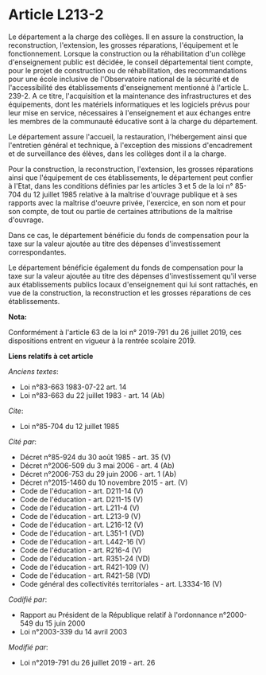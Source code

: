 # Article L213-2

Le département a la charge des collèges. Il en assure la construction, la reconstruction, l'extension, les grosses
réparations, l'équipement et le fonctionnement. Lorsque la construction ou la réhabilitation d'un collège d'enseignement
public est décidée, le conseil départemental tient compte, pour le projet de construction ou de réhabilitation, des
recommandations pour une école inclusive de l'Observatoire national de la sécurité et de l'accessibilité des établissements
d'enseignement mentionné à l'article L. 239-2. A ce titre, l'acquisition et la maintenance des infrastructures et des
équipements, dont les matériels informatiques et les logiciels prévus pour leur mise en service, nécessaires à l'enseignement
et aux échanges entre les membres de la communauté éducative sont à la charge du département.

Le département assure l'accueil, la restauration, l'hébergement ainsi que l'entretien général et technique, à l'exception des
missions d'encadrement et de surveillance des élèves, dans les collèges dont il a la charge.

Pour la construction, la reconstruction, l'extension, les grosses réparations ainsi que l'équipement de ces établissements,
le département peut confier à l'Etat, dans les conditions définies par les articles 3 et 5 de la loi n° 85-704 du 12 juillet
1985 relative à la maîtrise d'ouvrage publique et à ses rapports avec la maîtrise d'oeuvre privée, l'exercice, en son nom et
pour son compte, de tout ou partie de certaines attributions de la maîtrise d'ouvrage.

Dans ce cas, le département bénéficie du fonds de compensation pour la taxe sur la valeur ajoutée au titre des dépenses
d'investissement correspondantes.

Le département bénéficie également du fonds de compensation pour la taxe sur la valeur ajoutée au titre des dépenses
d'investissement qu'il verse aux établissements publics locaux d'enseignement qui lui sont rattachés, en vue de la
construction, la reconstruction et les grosses réparations de ces établissements.

**Nota:**

Conformément à l'article 63 de la loi n° 2019-791 du 26 juillet 2019, ces dispositions entrent en vigueur à la rentrée
scolaire 2019.

**Liens relatifs à cet article**

_Anciens textes_:

  - Loi n°83-663 1983-07-22 art. 14
  - Loi n°83-663 du 22 juillet 1983 - art. 14 (Ab)

_Cite_:

  - Loi n°85-704 du 12 juillet 1985

_Cité par_:

  - Décret n°85-924 du 30 août 1985 - art. 35 (V)
  - Décret n°2006-509 du 3 mai 2006 - art. 4 (Ab)
  - Décret n°2006-753 du 29 juin 2006 - art. 1 (Ab)
  - Décret n°2015-1460 du 10 novembre 2015 - art. (V)
  - Code de l'éducation - art. D211-14 (V)
  - Code de l'éducation - art. D211-15 (V)
  - Code de l'éducation - art. L211-4 (V)
  - Code de l'éducation - art. L213-9 (V)
  - Code de l'éducation - art. L216-12 (V)
  - Code de l'éducation - art. L351-1 (VD)
  - Code de l'éducation - art. L442-16 (V)
  - Code de l'éducation - art. R216-4 (V)
  - Code de l'éducation - art. R351-24 (VD)
  - Code de l'éducation - art. R421-109 (V)
  - Code de l'éducation - art. R421-58 (VD)
  - Code général des collectivités territoriales - art. L3334-16 (V)

_Codifié par_:

  - Rapport au Président de la République relatif à l'ordonnance n°2000-549 du 15 juin 2000
  - Loi n°2003-339 du 14 avril 2003

_Modifié par_:

  - Loi n°2019-791 du 26 juillet 2019 - art. 26
